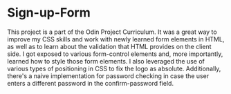 # Sign-up-Form

This project is a part of the Odin Project Curriculum. It was a great way to improve my CSS skills and work with newly learned form elements in HTML, as well as to learn about the validation that HTML provides on the client side. I got exposed to various form-control elements and, more importantly, learned how to style those form elements. I also leveraged the use of various types of positioning in CSS to fix the logo as absolute. Additionally, there's a naive implementation for password checking in case the user enters a different password in the confirm-password field.